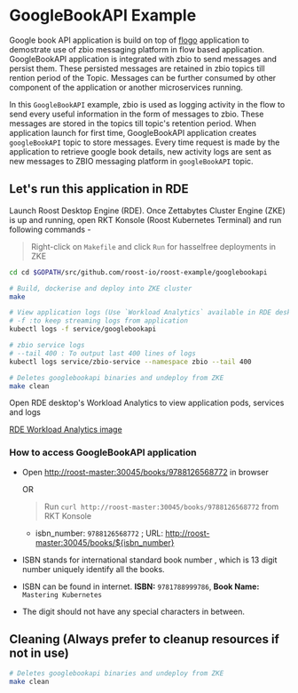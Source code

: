 # GoogleBookAPI Example

Google book API application is build on top of [flogo](https://www.flogo.io/) application to demostrate use of zbio messaging platform in flow based application.
GoogleBookAPI application is integrated with zbio to send messages and persist them. These persisted messages are retained in zbio topics till rention period of the Topic. Messages can be further consumed by other component of the application or another microservices running. 

In this `GoogleBookAPI` example, zbio is used as logging activity in the flow to send every useful information in the form of messages to zbio. These messages are stored in the topics till topic's retention period. When application launch for first time, GoogleBookAPI application creates `googleBookAPI` topic to store messages. Every time request is made by the application to retrieve google book details, new activity logs are sent as new messages to ZBIO messaging platform in `googleBookAPI` topic.

## Let's run this application in RDE

Launch Roost Desktop Engine (RDE). Once Zettabytes Cluster Engine (ZKE) is up and running, open RKT Konsole (Roost Kubernetes Terminal) and run following commands -

> Right-click on `Makefile` and click `Run` for hasselfree deployments in ZKE

```bash
cd cd $GOPATH/src/github.com/roost-io/roost-example/googlebookapi

# Build, dockerise and deploy into ZKE cluster
make

# View application logs (Use `Workload Analytics` available in RDE desktop to get better insights on deployed application)
# -f :to keep streaming logs from application
kubectl logs -f service/googlebookapi

# zbio service logs
# --tail 400 : To output last 400 lines of logs
kubectl logs service/zbio-service --namespace zbio --tail 400

# Deletes googlebookapi binaries and undeploy from ZKE
make clean
```

Open RDE desktop's Workload Analytics to view application pods, services and logs

[RDE Workload Analytics image](show_GoogleBookAPI_pod_logs_and_workload_view)

### How to access GoogleBookAPI application

* Open <http://roost-master:30045/books/9788126568772> in browser

  OR

  > Run `curl http://roost-master:30045/books/9788126568772` from RKT Konsole
  * isbn_number: `9788126568772` ; URL: <http://roost-master:30045/books/${isbn_number}>
* ISBN stands for international standard book number , which is
    13 digit number uniquely identify all the books.
* ISBN can be found in internet. **ISBN:** `9781788999786`, **Book Name:** `Mastering Kubernetes`
* The digit should not have any special characters in between.

## Cleaning (Always prefer to cleanup resources if not in use)

```bash
# Deletes googlebookapi binaries and undeploy from ZKE
make clean
```
